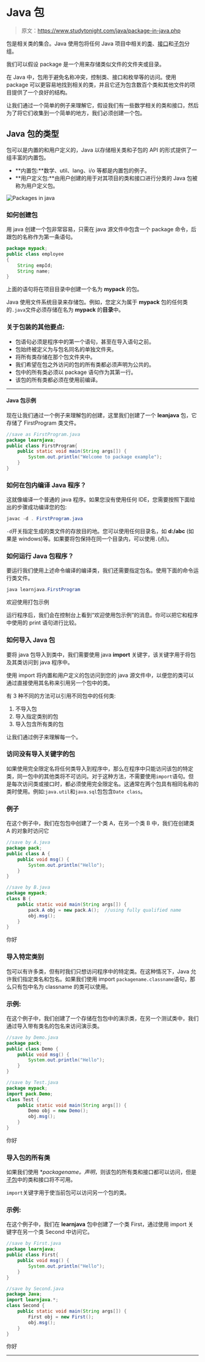 # Java 包

> 原文：<https://www.studytonight.com/java/package-in-java.php>

包是相关类的集合。Java 使用包将任何 Java 项目中相关的[类](object-and-classes)、[接口](java-interface)和[子包](subpackage-and-static-import)分组。

我们可以假设 package 是一个用来存储类似文件的文件夹或目录。

在 Java 中，包用于避免名称冲突，控制类、接口和枚举等的访问。使用 package 可以更容易地找到相关的类，并且它还为包含数百个类和其他文件的项目提供了一个良好的结构。

让我们通过一个简单的例子来理解它，假设我们有一些数学相关的类和接口，然后为了将它们收集到一个简单的地方，我们必须创建一个包。

## Java 包的类型

包可以是内置的和用户定义的，Java 以存储相关类和子包的 API 的形式提供了一组丰富的内置包。

*   **内置包:**数学、util、lang、i/o 等都是内置包的例子。
*   **用户定义包:**由用户创建的用于对其项目的类和接口进行分类的 Java 包被称为用户定义包。

![Packages in java](img/c6fc0a0469e40856ea7a6ac4710f87f9.png)

### 如何创建包

用 java 创建一个包非常容易，只需在 java 源文件中包含一个 package 命令，后跟包的名称作为第一条语句。

```java
package mypack;
public class employee 
{
    String empId;
    String name; 
} 
```

上面的语句将在项目目录中创建一个名为 **mypack** 的包。

Java 使用文件系统目录来存储包。例如，您定义为属于 **mypack** 包的任何类的`.java`文件必须存储在名为 **mypack** 的**目录**中。

### 关于包装的其他要点:

*   包语句必须是程序中的第一个语句，甚至在导入语句之前。
*   包始终被定义为与包名同名的单独文件夹。
*   将所有类存储在那个包文件夹中。
*   我们希望在包之外访问的包的所有类都必须声明为公共的。
*   包中的所有类必须以 package 语句作为其第一行。
*   该包的所有类都必须在使用前编译。

* * *

#### Java 包示例

现在让我们通过一个例子来理解包的创建，这里我们创建了一个 **leanjava** 包，它存储了 FirstProgram 类文件。

```java
//save as FirstProgram.java  
package learnjava;  
public class FirstProgram{  
    public static void main(String args[]) {  
        System.out.println("Welcome to package example");  
    }  
} 
```

### 如何在包内编译 Java 程序？

这就像编译一个普通的 java 程序。如果您没有使用任何 IDE，您需要按照下面给出的步骤成功编译您的包:

```java
javac -d . FirstProgram.java
```

`-d`开关指定生成的类文件的存放目的地。您可以使用任何目录名，如 **d:/abc** (如果是 windows)等。如果要将包保持在同一个目录内，可以使用`.`(点)。

### 如何运行 Java 包程序？

要运行我们使用上述命令编译的编译类，我们还需要指定包名。使用下面的命令运行类文件。

```java
java learnjava.FirstProgram
```

欢迎使用打包示例

运行程序后，我们会在控制台上看到“欢迎使用包示例”的消息。你可以把它和程序中使用的 print 语句进行比较。

### 如何导入 Java 包

要将 java 包导入到类中，我们需要使用 java **import** 关键字，该关键字用于将包及其类访问到 java 程序中。

使用 import 将内置和用户定义的包访问到您的 java 源文件中，以便您的类可以通过直接使用其名称来引用另一个包中的类。

有 3 种不同的方法可以引用不同包中的任何类:

1.  不导入包
2.  导入指定类别的包
3.  导入包含所有类的包

让我们通过例子来理解每一个。

### 访问没有导入关键字的包

如果使用完全限定名将任何类导入到程序中，那么在程序中只能访问该包的特定类，同一包中的其他类将不可访问。对于这种方法，不需要使用`import`语句。但是每次访问类或接口时，都必须使用完全限定名。这通常在两个包具有相同名称的类时使用。例如:`java.util`和`java.sql`包包含`Date class`。

### 例子

在这个例子中，我们在包包中创建了一个类 A，在另一个类 B 中，我们在创建类 A 的对象时访问它

```java
//save by A.java  
package pack;  
public class A {  
    public void msg() {
        System.out.println("Hello");
    }  
}  

//save by B.java  
package mypack;  
class B {  
    public static void main(String args[]) {  
        pack.A obj = new pack.A();  //using fully qualified name  
        obj.msg();  
    }  
} 
```

你好

### 导入特定类别

包可以有许多类，但有时我们只想访问程序中的特定类。在这种情况下，Java 允许我们指定类名和包名。如果我们使用 import `packagename.classname`语句，那么只有包中名为 classname 的类可以使用。

### 示例:

在这个例子中，我们创建了一个存储在包包中的演示类，在另一个测试类中，我们通过导入带有类名的包名来访问演示类。

```java
//save by Demo.java  
package pack;  
public class Demo {  
    public void msg() {
        System.out.println("Hello");
    }  
}  

//save by Test.java  
package mypack;  
import pack.Demo;  
class Test {  
    public static void main(String args[]) {  
        Demo obj = new Demo();  
        obj.msg();  
    }  
} 
```

你好

### 导入包的所有类

如果我们使用 **packagename。*声明**，则该包的所有类和接口都可以访问，但是[子包](subpackage-and-static-import)中的类和接口将不可用。

`import`关键字用于使当前包可以访问另一个包的类。

### 示例:

在这个例子中，我们在 **learnjava** 包中创建了一个类 First，通过使用 import 关键字在另一个类 Second 中访问它。

```java
//save by First.java  
package learnjava;  
public class First{  
    public void msg() {
        System.out.println("Hello");
    }  
}  

//save by Second.java  
package Java;  
import learnjava.*;    
class Second {  
    public static void main(String args[]) {  
        First obj = new First();  
        obj.msg();  
    }  
} 
```

你好

* * *